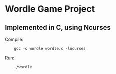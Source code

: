# **Wordle Game Project**
## Implemented in C, using Ncurses

Compile:
```
	gcc -o wordle wordle.c -lncurses
```

Run:
```
	./wordle
```
